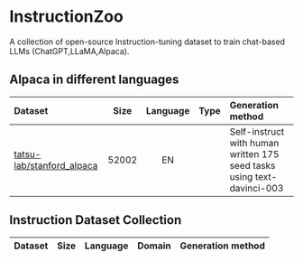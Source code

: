 # InstructionZoo

A collection of open-source Instruction-tuning dataset to train chat-based LLMs (ChatGPT,LLaMA,Alpaca).


## Alpaca in different languages

| Dataset | Size | Language | Type | Generation method |
|:---------| :---------:|:---------:|:---------:|:---------|
| [tatsu-lab/stanford_alpaca](https://github.com/tatsu-lab/stanford_alpaca) |  52002 | EN | | Self-instruct with human written 175 seed tasks using text-davinci-003 |

## Instruction Dataset Collection

| Dataset | Size | Language | Domain | Generation method |
|:---------:| :---------:|:---------:|:---------:|:---------:|

